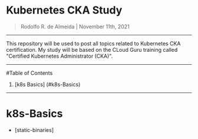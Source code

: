 Kubernetes CKA Study
=======================

> Rodolfo R. de Almeida | November 11th, 2021

------------------------------------------

This repository will be used to post all topics related to Kubernetes CKA certification. My study will be based on the CLoud Guru training called "Certified Kubernetes Administrator (CKA)".

------------------------------------------

#Table of Contents

1. [k8s Basics] (#k8s-Basics)

---------------

k8s-Basics
====================

* [static-binaries]
